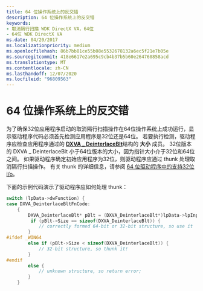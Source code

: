 ```yaml
---
title: 64 位操作系统上的反交错
description: 64 位操作系统上的反交错
keywords:
- 取消隔行扫描 WDK DirectX VA，64位
- 64位 WDK DirectX VA
ms.date: 04/20/2017
ms.localizationpriority: medium
ms.openlocfilehash: 86b7bb81ce55b08e5532678132a6ec5f21e7b05e
ms.sourcegitcommit: 418e6617e2a695c9cb4b37b5b60e264760858acd
ms.translationtype: MT
ms.contentlocale: zh-CN
ms.lasthandoff: 12/07/2020
ms.locfileid: "96809563"
---
```

# <a name="deinterlacing-on-64-bit-operating-systems"></a>64 位操作系统上的反交错


为了确保32位应用程序启动的取消隔行扫描操作在64位操作系统上成功运行，显示驱动程序代码必须首先检测应用程序是32位还是64位。 若要执行检测，驱动程序应检查应用程序通过的 [**DXVA \_ DeinterlaceBlt**](/windows-hardware/drivers/ddi/dxva/ns-dxva-_dxva_deinterlaceblt)结构的 **大小** 成员。 32位版本的 DXVA \_ DeinterlaceBlt 小于64位版本的大小，因为指针大小介于32位和64位之间。 如果驱动程序确定初始应用程序为32位，则驱动程序应通过 thunk 处理取消隔行扫描操作。 有关 thunk 的详细信息，请参阅 [64 位驱动程序中的支持32位 i/o](../kernel/supporting-32-bit-i-o-in-your-64-bit-driver.md)。

下面的示例代码演示了驱动程序应如何处理 thunk：

```cpp
switch (lpData->dwFunction) {
case DXVA_DeinterlaceBltFnCode:
    {   
        DXVA_DeinterlaceBlt* pBlt = (DXVA_DeinterlaceBlt*)lpData->lpInputData; 
         if (pBlt->Size == sizeof(DXVA_DeinterlaceBlt)) {
            // correctly formed 64-bit or 32-bit structure, so use it
        }
#ifdef _WIN64
        else if (pBlt->Size < sizeof(DXVA_DeinterlaceBlt)) {
            // 32-bit structure, so thunk it!
        }
#endif
        else {
            // unknown structure, so return error;
        }
    }
```

 

